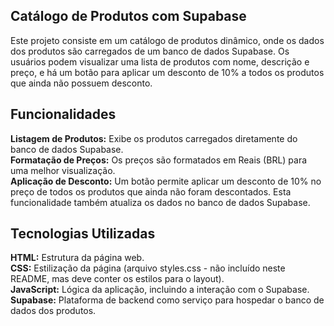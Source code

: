 ## Catálogo de Produtos com Supabase
Este projeto consiste em um catálogo de produtos dinâmico, onde os dados dos produtos são carregados de um banco de dados Supabase. Os usuários podem visualizar uma lista de produtos com nome, descrição e preço, e há um botão para aplicar um desconto de 10% a todos os produtos que ainda não possuem desconto.

## Funcionalidades
**Listagem de Produtos:** Exibe os produtos carregados diretamente do banco de dados Supabase.<br>
**Formatação de Preços:** Os preços são formatados em Reais (BRL) para uma melhor visualização.<br>
**Aplicação de Desconto:** Um botão permite aplicar um desconto de 10% no preço de todos os produtos que ainda não foram descontados. Esta funcionalidade também atualiza os dados no banco de dados Supabase.<br>

## Tecnologias Utilizadas
**HTML:** Estrutura da página web.<br>
**CSS:** Estilização da página (arquivo styles.css - não incluído neste README, mas deve conter os estilos para o layout).<br>
**JavaScript:** Lógica da aplicação, incluindo a interação com o Supabase.<br>
**Supabase:** Plataforma de backend como serviço para hospedar o banco de dados dos produtos.
